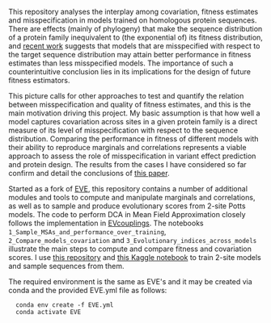 This repository analyses the interplay among covariation, fitness estimates and misspecification in models trained on homologous protein sequences. There are effects (mainly of phylogeny) that make the sequence distribution of a protein family inequivalent to (the exponential of) its fitness distribution, and [recent work](https://www.biorxiv.org/content/10.1101/2022.01.29.478324v2) suggests that models that are misspecified with respect to the target sequence distribution may attain better performance in fitness estimates than less misspecified models. The importance of such a counterintuitive conclusion lies in its implications for the design of future fitness estimators.

This picture calls for other approaches to test and quantify the relation between misspecification and quality of fitness estimates, and this is the main motivation driving this project. My basic assumption is that how well a model captures covariation across sites in a given protein family is a direct measure of its level of misspecification with respect to the sequence distribution. Comparing the performance in fitness of different models with their ability to reproduce marginals and correlations represents a viable approach to assess the role of misspecification in variant effect prediction and protein design. The results from the cases I have considered so far confirm and detail the conclusions of [this paper](https://www.biorxiv.org/content/10.1101/2022.01.29.478324v2).

Started as a fork of [EVE](https://github.com/OATML-Markslab/EVE), this repository contains a number of additional modules and tools to compute and manipulate marginals and correlations, as well as to sample and produce evolutionary scores from 2-site Potts models. The code to perform DCA in Mean Field Approximation closely follows the implementation in [EVcouplings](https://github.com/debbiemarkslab/EVcouplings). The notebooks `1_Sample_MSAs_and_performance_over_training`, `2_Compare_models_covariation` and `3_Evolutionary_indices_across_models` illustrate the main steps to compute and compare fitness and covariation scores. I use [this repository](https://github.com/enricoparisini/Mi3-GPU) and [this Kaggle notebook](https://www.kaggle.com/code/enricoparisini/mi3-training-and-generation) to train 2-site models and sample sequences from them.

The required environment is the same as EVE's and it may be created via conda and the provided EVE.yml file as follows:
```
  conda env create -f EVE.yml
  conda activate EVE
```
 



